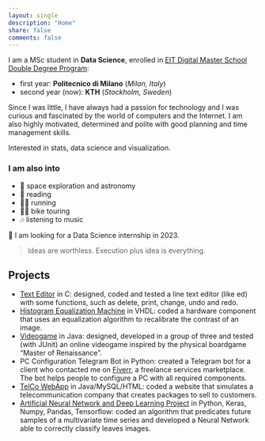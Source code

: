 ```yaml
---
layout: single
description: "Home"
share: false
comments: false
---
```


I am a MSc student in **Data Science**, enrolled in [EIT Digital Master School Double Degree Program](https://masterschool.eitdigital.eu/data-science): 
* first year: **Politecnico di Milano** (_Milan, Italy_) 
* second year (now): **KTH** (_Stockholm, Sweden_)

Since I was little, I have always had a passion for technology and I was curious and fascinated by the world of computers and the Internet. I am also highly motivated, determined and polite with good planning and time management skills.

Interested in stats, data science and visualization.

### I am also into
* 🔭 space exploration and astronomy 
* 📖 reading 
* 🏃🏻 running
* 🚴🏻 bike touring 
* 🎶 listening to music

💼 I am looking for a Data Science internship in 2023.

>Ideas are worthless. Execution plus idea is everything.

## Projects
* [Text Editor](https://github.com/fillics/API-Project2020) in C: designed, coded and tested a line text editor (like ed) with some functions, such as delete, print, change, undo and redo. 
* [Histogram Equalization Machine](https://github.com/fillics/Histogram-Equalization-Machine) in VHDL: coded a hardware component that uses an equalization algorithm to recalibrate the contrast of an image. 
* [Videogame](https://github.com/fillics/ingswAM2021-calio-bartolozzi-caleffi) in Java: designed, developed in a group of three and tested (with JUnit) an online videogame inspired by the physical boardgame “Master of Renaissance”. 
* PC Configuration Telegram Bot in Python: created a Telegram bot for a client who contacted me on [Fiverr](https://www.fiverr.com), a freelance services marketplace. The bot helps people to configure a PC with all required components. 
* [TelCo WebApp](https://github.com/fillics/DB2_Project_BagnoliCalio) in Java/MySQL/HTML: coded a website that simulates a telecommunication company that creates packages to sell to customers.
* [Artificial Neural Network and Deep Learning Project](https://github.com/fillics/ANNDP_challenges) in Python, Keras, Numpy, Pandas, Tensorflow: coded an algorithm that predicates future samples of a multivariate time series and developed a Neural Network able to correctly classify leaves images.



